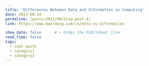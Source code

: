 ```yaml
---
title: 'Differences Between Data and Information in Computing'
date: 2023-08-14
permalink: /posts/2012/08/blog-post-4/
link: https://www.baeldung.com/cs/data-vs-information

show_date: false      # ← hides the Published: line
read_time: false  
tags:
  - cool posts
  - category1
  - category2
---
```

